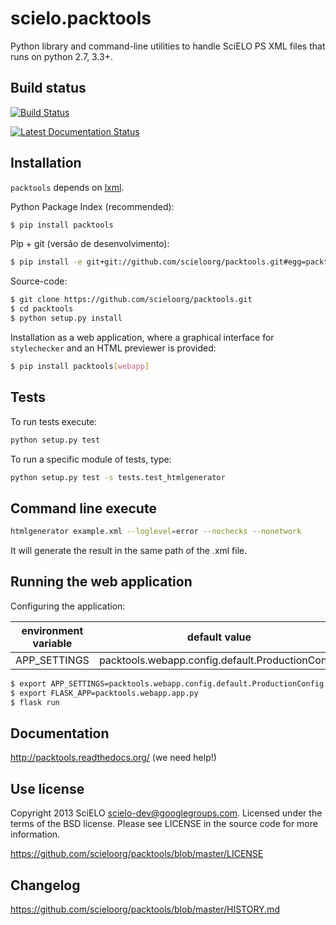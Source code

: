 # scielo.packtools

Python library and command-line utilities to handle SciELO PS XML files that
runs on python 2.7, 3.3+.


## Build status

[![Build Status](https://travis-ci.com/gustavofonseca/packtools.svg?branch=master)](https://travis-ci.com/gustavofonseca/packtools)

[![Latest Documentation Status](https://readthedocs.org/projects/packtools/badge/?version=latest)](https://packtools.readthedocs.io/en/latest/)


## Installation

``packtools`` depends on [lxml](http://lxml.de/installation.html).


Python Package Index (recommended):

```bash
$ pip install packtools
```


Pip + git (versão de desenvolvimento):

```bash
$ pip install -e git+git://github.com/scieloorg/packtools.git#egg=packtools
```


Source-code:

```bash
$ git clone https://github.com/scieloorg/packtools.git
$ cd packtools
$ python setup.py install
```


Installation as a web application, where a graphical interface for `stylechecker`
and an HTML previewer is provided:

```bash
$ pip install packtools[webapp]
```
## Tests

To run tests execute:

```bash
python setup.py test
```

To run a specific module of tests, type:

```bash
python setup.py test -s tests.test_htmlgenerator
```

## Command line execute

```bash
htmlgenerator example.xml --loglevel=error --nochecks --nonetwork
```

It will generate the result in the same path of the .xml file.

## Running the web application


Configuring the application:

| environment variable | default value                                    |
|----------------------|--------------------------------------------------|
| APP_SETTINGS         | packtools.webapp.config.default.ProductionConfig |


```bash
$ export APP_SETTINGS=packtools.webapp.config.default.ProductionConfig
$ export FLASK_APP=packtools.webapp.app.py
$ flask run
```


## Documentation

http://packtools.readthedocs.org/ (we need help!)


## Use license

Copyright 2013 SciELO <scielo-dev@googlegroups.com>. Licensed under the terms
of the BSD license. Please see LICENSE in the source code for more
information.

https://github.com/scieloorg/packtools/blob/master/LICENSE


## Changelog

https://github.com/scieloorg/packtools/blob/master/HISTORY.md
